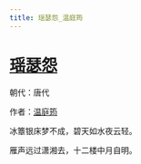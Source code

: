 ```yaml
---
title: 瑶瑟怨_温庭筠
---
```


# [瑶瑟怨](http://so.gushiwen.org/view_31816.aspx)

朝代：唐代

作者：[温庭筠](http://so.gushiwen.org/author_415.aspx)

冰簟银床梦不成，碧天如水夜云轻。 

雁声远过潇湘去，十二楼中月自明。